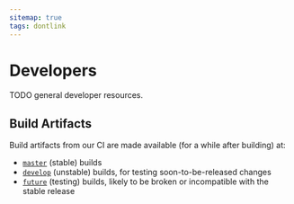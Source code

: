 ```yaml
---
sitemap: true
tags: dontlink
---
```


# Developers

TODO general developer resources.

## Build Artifacts

Build artifacts from our CI are made available (for a while after building) at:

- [`master`](builds.md) (stable) builds
- [`develop`](builds-develop.md) (unstable) builds, for testing soon-to-be-released changes
- [`future`](builds-future.md) (testing) builds, likely to be broken or incompatible with the stable release
